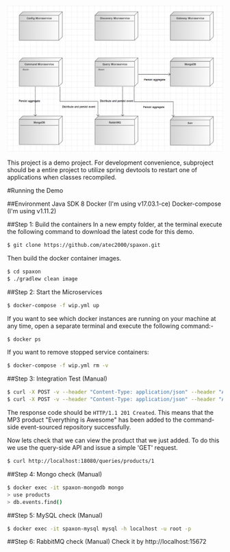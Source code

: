 ![Architecture](https://github.com/atec2000/spaxon/blob/master/architecture.png "Architecture")

This project is a demo project. For development convenience, subproject should be a entire project to utilize spring devtools to restart one of applications when classes recompiled.

#Running the Demo

##Environment
Java SDK 8
Docker (I'm using v17.03.1-ce)
Docker-compose (I'm using v1.11.2)

##Step 1: Build the containers
In a new empty folder, at the terminal execute the following command to download the latest code for this demo.
```bash
$ git clone https://github.com/atec2000/spaxon.git
```

Then build the docker container images.
```bash
$ cd spaxon
$ ./gradlew clean image
```

##Step 2: Start the Microservices
```bash
$ docker-compose -f wip.yml up
```

If you want to see which docker instances are running on your machine at any time, open a separate terminal and execute the following command:-
```bash
$ docker ps
```

If you want to remove stopped service containers:
```bash
$ docker-compose -f wip.yml rm -v
```

##Step 3: Integration Test (Manual)
```bash
$ curl -X POST -v --header "Content-Type: application/json" --header "Accept: */*" "http://localhost:18080/commands/products/add/1?name=Everything%20Is%20Awesome"
$ curl -X POST -v --header "Content-Type: application/json" --header "Accept: */*" "http://localhost:18080/commands/products/add" -d '{"name":"product name 1","saleable":"true"}'
```

The response code should be `HTTP/1.1 201 Created`. This means that the MP3 product "Everything is Awesome" has been added to the command-side event-sourced repository successfully.

Now lets check that we can view the product that we just added. To do this we use the query-side API and issue a simple 'GET' request.

```bash
$ curl http://localhost:18080/queries/products/1
```

##Step 4: Mongo check (Manual)
```bash
$ docker exec -it spaxon-mongodb mongo
> use products
> db.events.find()
```

##Step 5: MySQL check (Manual)
```bash
$ docker exec -it spaxon-mysql mysql -h localhost -u root -p
```

##Step 6: RabbitMQ check (Manual)
Check it by http://localhost:15672
